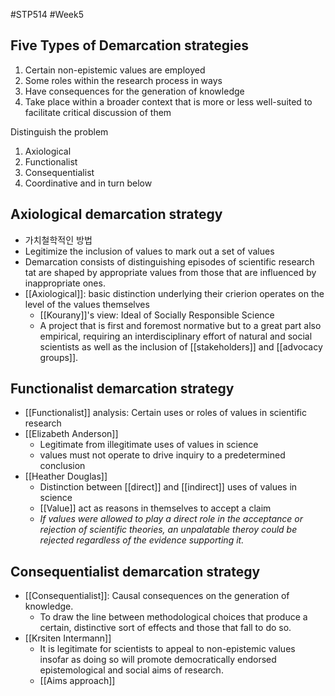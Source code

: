 #STP514 #Week5
## Five Types of Demarcation strategies
1. Certain non-epistemic values are employed
2. Some roles within the research process in ways
3. Have consequences for the generation of knowledge
4. Take place within a broader context that is more or less well-suited to facilitate critical discussion of them

Distinguish the problem 
1) Axiological
2) Functionalist
3) Consequentialist
4) Coordinative and in turn below

## Axiological demarcation strategy
* 가치철학적인 방법
* Legitimize the inclusion of values to mark out a set of values 
* Demarcation consists of distinguishing episodes of scientific research tat are shaped by appropriate values from those that are influenced by inappropriate ones. 
* [[Axiological]]: basic distinction underlying their crierion operates on the level of the values themselves
	* [[Kourany]]'s view: Ideal of Socially Responsible Science
	* A project that is first and foremost normative but to a great part also empirical, requiring an interdisciplinary effort of natural and social scientists as well as the inclusion of [[stakeholders]] and [[advocacy groups]]. 

## Functionalist demarcation strategy
* [[Functionalist]] analysis: Certain uses or roles of values in scientific research 
* [[Elizabeth Anderson]]
	* Legitimate from illegitimate uses of values in science
	* values must not operate to drive inquiry to a predetermined conclusion
* [[Heather Douglas]]
	* Distinction between [[direct]] and [[indirect]] uses of values in science
	* [[Value]] act as reasons in themselves to accept a claim 
	* *If values were allowed to play a direct role in the acceptance or rejection of scientific theories, an unpalatable theroy could be rejected regardless of the evidence supporting it.*

## Consequentialist demarcation strategy
* [[Consequentialist]]: Causal consequences on the generation of knowledge.  
	* To draw the line between methodological choices that produce a certain, distinctive sort of effects and those that fall to do so. 
* [[Krsiten Intermann]]
	* It is legitimate for scientists to appeal to non-epistemic values insofar as doing so will promote democratically endorsed epistemological and social aims of research.
	* [[Aims approach]]
	